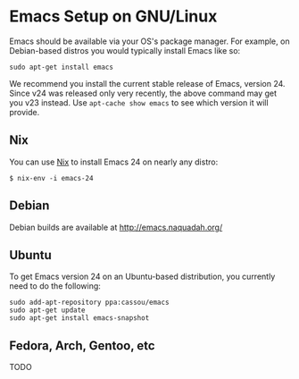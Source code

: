 # Emacs Setup on GNU/Linux

Emacs should be available via your OS's package manager.  For example,
on Debian-based distros you would typically install Emacs like so:

    sudo apt-get install emacs

We recommend you install the current stable release of Emacs, version
24. Since v24 was released only very recently, the above command may
get you v23 instead. Use `apt-cache show emacs` to see which version
it will provide.

## Nix

You can use [Nix](http://nixos.org/nix) to install Emacs 24 on nearly any
distro:

    $ nix-env -i emacs-24

## Debian

Debian builds are available at http://emacs.naquadah.org/

## Ubuntu

To get Emacs version 24 on an Ubuntu-based distribution, you currently
need to do the following:

    sudo add-apt-repository ppa:cassou/emacs
    sudo apt-get update
    sudo apt-get install emacs-snapshot

## Fedora, Arch, Gentoo, etc

TODO
